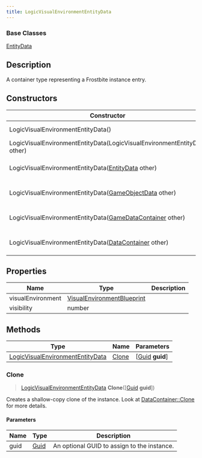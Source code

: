 ```yaml
---
title: LogicVisualEnvironmentEntityData
---
```

### Base Classes

[EntityData](/vext/ref/fb/entitydata/)

## Description

A container type representing a Frostbite instance entry.

## Constructors

| Constructor                                                                                 | Description                                                                                                                                             |
| ------------------------------------------------------------------------------------------- | ------------------------------------------------------------------------------------------------------------------------------------------------------- |
| LogicVisualEnvironmentEntityData()                                                          | Create a new instance of this container type.                                                                                                           |
| LogicVisualEnvironmentEntityData(LogicVisualEnvironmentEntityData other)                    | Create a reference copy of an instance of the same type.                                                                                                |
| LogicVisualEnvironmentEntityData([EntityData](/vext/ref/fb/entitydata/) other)                            | Upcast an instance of type [EntityData](/vext/ref/fb/entitydata/) to [LogicVisualEnvironmentEntityData](/vext/ref/fb/logicvisualenvironmententitydata/).                            |
| LogicVisualEnvironmentEntityData([GameObjectData](/vext/ref/fb/gameobjectdata/) other)                    | Upcast an instance of type [GameObjectData](/vext/ref/fb/gameobjectdata/) to [LogicVisualEnvironmentEntityData](/vext/ref/fb/logicvisualenvironmententitydata/).                    |
| LogicVisualEnvironmentEntityData([GameDataContainer](/vext/ref/fb/gamedatacontainer/) other)              | Upcast an instance of type [GameDataContainer](/vext/ref/fb/gamedatacontainer/) to [LogicVisualEnvironmentEntityData](/vext/ref/fb/logicvisualenvironmententitydata/).              |
| LogicVisualEnvironmentEntityData([DataContainer](/vext/ref/shared/class/datacontainer) other) | Upcast an instance of type [DataContainer](/vext/ref/shared/class/datacontainer) to [LogicVisualEnvironmentEntityData](/vext/ref/fb/logicvisualenvironmententitydata/). |

## Properties

| Name              | Type                                                     | Description |
| ----------------- | -------------------------------------------------------- | ----------- |
| visualEnvironment | [VisualEnvironmentBlueprint](/vext/ref/fb/visualenvironmentblueprint/) |             |
| visibility        | number                                                   |             |

## Methods

| Type                                                                 | Name            | Parameters                                     |
| -------------------------------------------------------------------- | --------------- | ---------------------------------------------- |
| [LogicVisualEnvironmentEntityData](/vext/ref/fb/logicvisualenvironmententitydata/) | [Clone](#clone) | \[[Guid](/vext/ref/shared/class/guid) **guid**\] |

### Clone

> [LogicVisualEnvironmentEntityData](/vext/ref/fb/logicvisualenvironmententitydata/) **Clone**(\[[Guid](/vext/ref/shared/class/guid) **guid**\])

Creates a shallow-copy clone of the instance. Look at [DataContainer::Clone](/vext/ref/shared/class/datacontainer#clone) for more details.

#### Parameters

| Name | Type         | Description                                 |
| ---- | ------------ | ------------------------------------------- |
| guid | [Guid](/vext/ref/shared/class/guid/) | An optional GUID to assign to the instance. |
